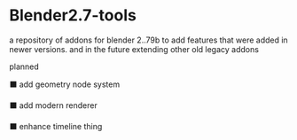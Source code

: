 # Blender2.7-tools
a repository of addons for blender 2..79b to add features that were added in newer versions. and in the future extending other old legacy addons

planned

⬛ add geometry node system

⬛ add modern renderer

⬛ enhance timeline thing
